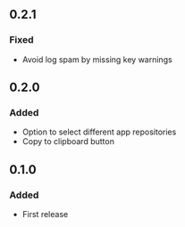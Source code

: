 ## 0.2.1
### Fixed
- Avoid log spam by missing key warnings


## 0.2.0
### Added
- Option to select different app repositories
- Copy to clipboard button

## 0.1.0
### Added
- First release
